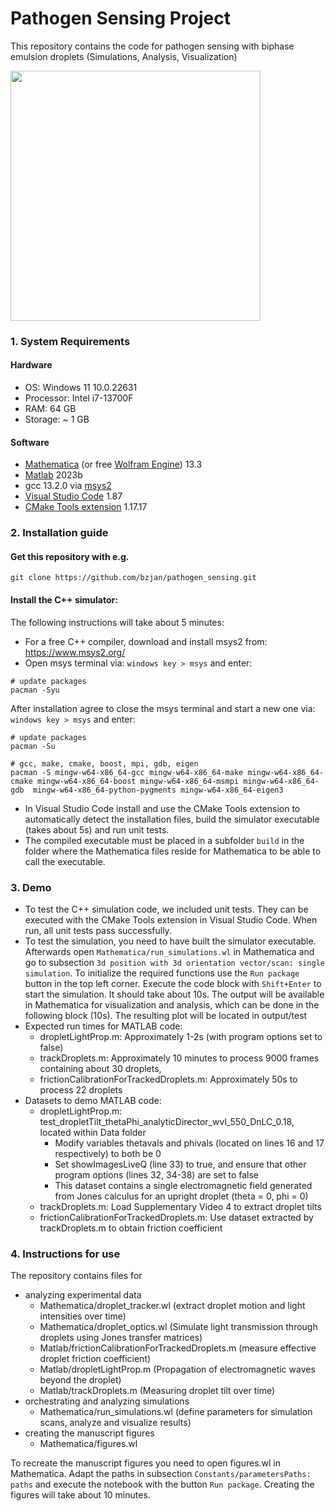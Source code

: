 # Pathogen Sensing Project

This repository contains the code for pathogen sensing with biphase emulsion droplets (Simulations, Analysis, Visualization)

<img src="https://github.com/bzjan/pathogen_sensing/assets/5402654/6097459d-43b7-4d79-83db-cbbb201d32f7" width="400">


### 1. System Requirements
#### Hardware
* OS: Windows 11 10.0.22631
* Processor: Intel i7-13700F
* RAM: 64 GB
* Storage: ~ 1 GB

#### Software
* [Mathematica](https://www.wolfram.com/mathematica/) (or free [Wolfram Engine](https://www.wolfram.com/engine/)) 13.3
* [Matlab](https://www.mathworks.com/products/new_products/latest_features.html) 2023b
* gcc 13.2.0 via [msys2](https://www.msys2.org/)
* [Visual Studio Code](https://code.visualstudio.com/download) 1.87
* [CMake Tools extension](https://marketplace.visualstudio.com/items?itemName=ms-vscode.cmake-tools) 1.17.17

### 2. Installation guide
#### Get this repository with e.g.
```
git clone https://github.com/bzjan/pathogen_sensing.git
```

#### Install the C++ simulator:
The following instructions will take about 5 minutes:
* For a free C++ compiler, download and install msys2 from: https://www.msys2.org/
* Open msys terminal via: `windows key > msys` and enter:
```
# update packages
pacman -Syu
```
After installation agree to close the msys terminal and start a new one via: `windows key > msys` and enter:
```
# update packages
pacman -Su

# gcc, make, cmake, boost, mpi, gdb, eigen
pacman -S mingw-w64-x86_64-gcc mingw-w64-x86_64-make mingw-w64-x86_64-cmake mingw-w64-x86_64-boost mingw-w64-x86_64-msmpi mingw-w64-x86_64-gdb  mingw-w64-x86_64-python-pygments mingw-w64-x86_64-eigen3
```
* In Visual Studio Code install and use the CMake Tools extension to automatically detect the installation files, build the simulator executable (takes about 5s) and run unit tests.
* The compiled executable must be placed in a subfolder `build` in the folder where the Mathematica files reside for Mathematica to be able to call the executable.

### 3. Demo
* To test the C++ simulation code, we included unit tests. They can be executed with the CMake Tools extension in Visual Studio Code. When run, all unit tests pass successfully.
* To test the simulation, you need to have built the simulator executable. Afterwards open `Mathematica/run_simulations.wl` in Mathematica and go to subsection `3d position with 3d orientation vector/scan: single simulation`. To initialize the required functions use the `Run package` button in the top left corner. Execute the code block with `Shift+Enter` to start the simulation. It should take about 10s.
The output will be available in Mathematica for visualization and analysis, which can be done in the following block (10s). The resulting plot will be located in output/test
* Expected run times for MATLAB code:
   * dropletLightProp.m: Approximately 1-2s (with program options set to false)
   * trackDroplets.m: Approximately 10 minutes to process 9000 frames containing about 30 droplets,
   * frictionCalibrationForTrackedDroplets.m: Approximately 50s to process 22 droplets
* Datasets to demo MATLAB code:
   * dropletLightProp.m: test_dropletTilt_thetaPhi_analyticDirector_wvl_550_DnLC_0.18, located within Data folder
      * Modify variables thetavals and phivals (located on lines 16 and 17 respectively) to both be 0
      * Set showImagesLiveQ (line 33) to true, and ensure that other program options (lines 32, 34-38) are set to false
      * This dataset contains a single electromagnetic field generated from Jones calculus for an upright droplet (theta = 0, phi = 0)
   * trackDroplets.m: Load Supplementary Video 4 to extract droplet tilts
   * frictionCalibrationForTrackedDroplets.m: Use dataset extracted by trackDroplets.m to obtain friction coefficient

### 4. Instructions for use
The repository contains files for 
* analyzing experimental data
  * Mathematica/droplet_tracker.wl (extract droplet motion and light intensities over time)
  * Mathematica/droplet_optics.wl (Simulate light transmission through droplets using Jones transfer matrices)
  * Matlab/frictionCalibrationForTrackedDroplets.m (measure effective droplet friction coefficient)
  * Matlab/dropletLightProp.m (Propagation of electromagnetic waves beyond the droplet)
  * Matlab/trackDroplets.m (Measuring droplet tilt over time)
* orchestrating and analyzing simulations
  * Mathematica/run_simulations.wl (define parameters for simulation scans, analyze and visualize results)
* creating the manuscript figures
  * Mathematica/figures.wl

To recreate the manuscript figures you need to open figures.wl in Mathematica. Adapt the paths in subsection `Constants/parametersPaths: paths` and execute the notebook with the button `Run package`. Creating the figures will take about 10 minutes.
